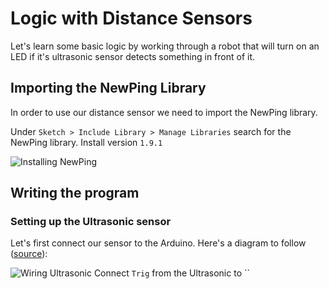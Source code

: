 # Logic with Distance Sensors

Let's learn some basic logic by working through a robot that will turn on an LED if it's ultrasonic sensor detects something in front of it.

## Importing the NewPing Library
In order to use our distance sensor we need to import the NewPing library. 

Under `Sketch > Include Library > Manage Libraries` search for the NewPing library. Install version `1.9.1`

![Installing NewPing](https://raw.githubusercontent.com/Penn-State-Robotics-Club/tutorials/master/resources/install_newping.png)

## Writing the program
### Setting up the Ultrasonic sensor
Let's first connect our sensor to the Arduino.
Here's a diagram to follow ([source](https://howtomechatronics.com/tutorials/arduino/ultrasonic-sensor-hc-sr04/)):

![Wiring Ultrasonic](https://raw.githubusercontent.com/Penn-State-Robotics-Club/tutorials/master/resources/wiring_ultrasonic.png)
Connect `Trig` from the Ultrasonic to ``
<!--stackedit_data:
eyJoaXN0b3J5IjpbLTE3NzI2Njc3MTEsLTIxMDMyNTgzMjksLT
E5NzgwNDg4NTUsMTE2NDA0MTgwNSw4MTc4OTU2MjVdfQ==
-->